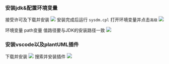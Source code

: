 ### 安装jdk&配置环境变量

接受许可及下载并安装
![](https://i.postimg.cc/447CVFzv/2019-04-05-222706.png)
安装完成后运行 `sysdm.cpl` 打开环境变量并点击`高级`
![](https://i.postimg.cc/pLcVPczm/2019-04-05-230724.png)

环境变量 path变量 值路径要与JDK的安装路径一致
![](https://i.postimg.cc/6QhKbHcj/2019-04-05-225827.png)


### 安装vscode以及plantUML插件
下载并安装
![](https://i.postimg.cc/htRCYKfs/2019-04-05-231436.png)
搜索并安装插件
![](https://i.postimg.cc/zXmhTjtb/2019-04-05-232113.png)
